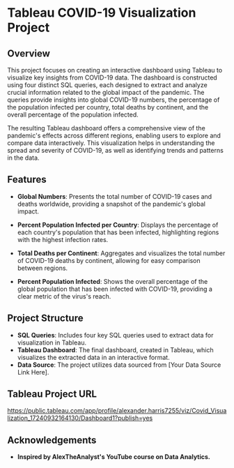 # Tableau COVID-19 Visualization Project

## Overview

This project focuses on creating an interactive dashboard using Tableau to visualize key insights from COVID-19 data. The dashboard is constructed using four distinct SQL queries, each designed to extract and analyze crucial information related to the global impact of the pandemic. The queries provide insights into global COVID-19 numbers, the percentage of the population infected per country, total deaths by continent, and the overall percentage of the population infected.

The resulting Tableau dashboard offers a comprehensive view of the pandemic's effects across different regions, enabling users to explore and compare data interactively. This visualization helps in understanding the spread and severity of COVID-19, as well as identifying trends and patterns in the data.

## Features

- **Global Numbers**: Presents the total number of COVID-19 cases and deaths worldwide, providing a snapshot of the pandemic's global impact.
  
- **Percent Population Infected per Country**: Displays the percentage of each country's population that has been infected, highlighting regions with the highest infection rates.
  
- **Total Deaths per Continent**: Aggregates and visualizes the total number of COVID-19 deaths by continent, allowing for easy comparison between regions.
  
- **Percent Population Infected**: Shows the overall percentage of the global population that has been infected with COVID-19, providing a clear metric of the virus's reach.

## Project Structure

- **SQL Queries**: Includes four key SQL queries used to extract data for visualization in Tableau.
- **Tableau Dashboard**: The final dashboard, created in Tableau, which visualizes the extracted data in an interactive format.
- **Data Source**: The project utilizes data sourced from [Your Data Source Link Here].

## Tableau Project URL

https://public.tableau.com/app/profile/alexander.harris7255/viz/Covid_Visualization_17240932164130/Dashboard1?publish=yes


## Acknowledgements

- **Inspired by AlexTheAnalyst's YouTube course on Data Analytics.**
